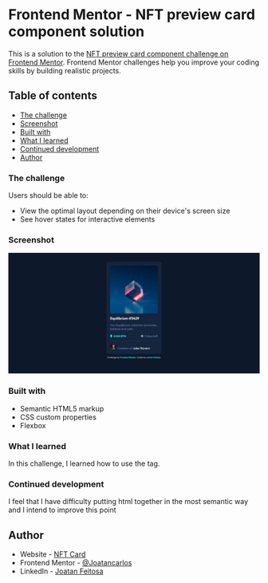 # Frontend Mentor - NFT preview card component solution

This is a solution to the [NFT preview card component challenge on Frontend Mentor](https://www.frontendmentor.io/challenges/nft-preview-card-component-SbdUL_w0U). Frontend Mentor challenges help you improve your coding skills by building realistic projects. 

## Table of contents

  - [The challenge](#the-challenge)
  - [Screenshot](#screenshot)
  - [Built with](#built-with)
  - [What I learned](#what-i-learned)
  - [Continued development](#continued-development)
  - [Author](#author)


### The challenge

Users should be able to:

- View the optimal layout depending on their device's screen size
- See hover states for interactive elements

### Screenshot

![](./images/screenshot-result.jpg)

### Built with

- Semantic HTML5 markup
- CSS custom properties
- Flexbox


### What I learned

In this challenge, I learned how to use the <span> tag.

### Continued development

I feel that I have difficulty putting html together in the most semantic way and I intend to improve this point


## Author

- Website - [NFT Card](https://joatancarlos.github.io/nft-challenge/)
- Frontend Mentor - [@Joatancarlos](https://www.frontendmentor.io/profile/yourusername)
- LinkedIn - [Joatan Feitosa](www.linkedin.com/in/joatan-feitosa
)
